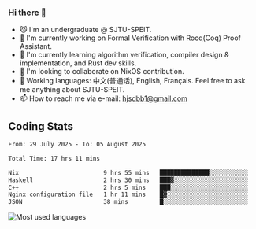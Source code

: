 ### Hi there 👋

<!--
**definfo/definfo** is a ✨ _special_ ✨ repository because its `README.md` (this file) appears on your GitHub profile.

Here are some ideas to get you started:

- 🔭 I’m currently working on ...
- 🌱 I’m currently learning ...
- 👯 I’m looking to collaborate on ...
- 🤔 I’m looking for help with ...
- 💬 Ask me about ...
- 📫 How to reach me: ...
- 😄 Pronouns: ...
- ⚡ Fun fact: ...
-->

- 😼 I'm an undergraduate @ SJTU-SPEIT.
- 🔭 I'm currently working on Formal Verification with Rocq(Coq) Proof Assistant.
- 🌱 I'm currently learning algorithm verification, compiler design & implementation, and Rust dev skills.
- 👯 I'm looking to collaborate on NixOS contribution.
- 💬 Working languages: 中文(普通话), English, Français. Feel free to ask me anything about SJTU-SPEIT.
- 📫 How to reach me via e-mail: hjsdbb1@gmail.com

## Coding Stats

<!--START_SECTION:waka-->

```txt
From: 29 July 2025 - To: 05 August 2025

Total Time: 17 hrs 11 mins

Nix                        9 hrs 55 mins   ██████████████░░░░░░░░░░░   56.29 %
Haskell                    2 hrs 30 mins   ███▓░░░░░░░░░░░░░░░░░░░░░   14.26 %
C++                        2 hrs 5 mins    ███░░░░░░░░░░░░░░░░░░░░░░   11.86 %
Nginx configuration file   1 hr 11 mins    █▓░░░░░░░░░░░░░░░░░░░░░░░   06.80 %
JSON                       38 mins         █░░░░░░░░░░░░░░░░░░░░░░░░   03.67 %
```

<!--END_SECTION:waka-->

![Most used languages](https://github-readme-stats.vercel.app/api/top-langs/?username=definfo&layout=donut&theme=dracula&exclude_repo=xv6-labs-2023)
